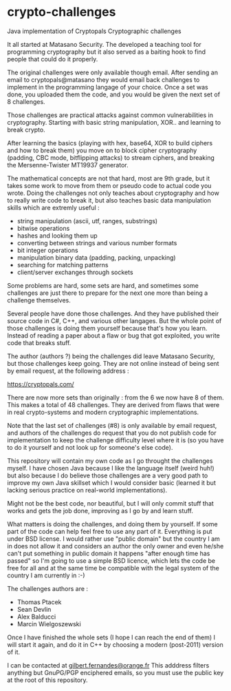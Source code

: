 # crypto-challenges
Java implementation of Cryptopals Cryptographic challenges

It all started at Matasano Security. The developed a teaching tool for
programming cryptography but it also served as a baiting hook to find people
that could do it properly.

The original challenges were only available though email. After sending an
email to cryptopals@matasano they would email back challenges to implement
in the programming langage of your choice. Once a set was done, you uploaded
them the code, and you would be given the next set of 8 challenges.

Those challenges are practical attacks against common vulnerabilities
in cryptography. Starting with basic string manipulation, XOR.. and learning
to break crypto.

After learning the basics (playing with hex, base64, XOR to build
ciphers and how to break them) you move on to block cipher cryptography
(padding, CBC mode, bitflipping attacks) to stream ciphers, and breaking
the Mersenne-Twister MT19937 generator.

The mathematical concepts are not that hard, most are 9th grade, but it
takes some work to move from them or pseudo code to actual code you wrote.
Doing the challenges not only teaches about cryptography and how to really
write code to break it, but also teaches basic data manipulation skills
which are extremly useful :

- string manipulation (ascii, utf, ranges, substrings)
- bitwise operations
- hashes and looking them up
- converting between strings and various number formats
- bit integer operations
- manipulation binary data (padding, packing, unpacking)
- searching for matching patterns
- client/server exchanges through sockets

Some problems are hard, some sets are hard, and sometimes some challenges
are just there to prepare for the next one more than being a challenge
themselves.

Several people have done those challenges. And they have published their
source code in C#, C++, and various other langages. But the whole point
of those challenges is doing them yourself because that's how you
learn. Instead of reading a paper about a flaw or bug that got exploited,
you write code that breaks stuff.

The author (authors ?) being the challenges did leave Matasano Security,
but those challenges keep going. They are not online instead of being
sent by email request, at the following address :

https://cryptopals.com/

There are now more sets than originally : from the 6 we now have 8 of them.
This makes a total of 48 challenges. They are derived from flaws that
were in real crypto-systems and modern cryptographic implementations.

Note that the last set of challenges (#8) is only available by email
request, and authors of the challenges do request that you do not
publish code for implementation to keep the challenge difficulty level
where it is (so you have to do it yourself and not look up for someone's
else code).

This repository will contain my own code as I go throught the challenges
myself. I have chosen Java because I like the language itself (weird huh!)
but also because I do believe those challenges are a very good path
to improve my own Java skillset which I would consider basic (learned it
but lacking serious practice on real-world implementations).

Might not be the best code, nor beautiful, but I will only commit
stuff that works and gets the job done, improving as I go by and learn
stuff.

What matters is doing the challenges, and doing them by yourself.
If some part of the code can help feel free to use any part of it.
Everything is put under BSD license. I would rather use "public domain"
but the country I am in does not allow it and considers an author the
only owner and even he/she can't put something in public domain
it happens "after enough time has passed" so I'm going to use a simple
BSD licence, which lets the code be free for all and at the same
time be compatible with the legal system of the country I am currently
in :-)

The challenges authors are :
- Thomas Ptacek
- Sean Devlin
- Alex Balducci
- Marcin Wielgoszewski

Once I have finished the whole sets (I hope I can reach the end of
them) I will start it again, and do it in C++ by choosing a modern
(post-2011) version of it.

I can be contacted at gilbert.fernandes@orange.fr
This adddress filters anything but GnuPG/PGP enciphered emails,
so you must use the public key at the root of this repository.
